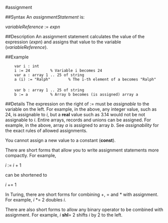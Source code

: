 
#assignment

##Syntax
An _assignmentStatement_ is:


_variableReference_ := _expn_



##Description
An assignment statement calculates the value of the expression (_expn_) and assigns that value to the variable (_variableReference_).


##Example


        var i : int
        i := 24         % Variable i becomes 24
        var a : array 1 .. 25 of string
        a (i) := "Ralph"        % The i-th element of a becomes "Ralph"
        
        var b : array 1 .. 25 of string
        b := a          % Array b becomes (is assigned) array a
##Details
The expression on the right of := must be _assignable_ to the variable on the left. For example, in the above, any integer value, such as 24, is assignable to _i_, but a **real** value such as 3.14 would not be not assignable to _i_. Entire arrays, records and unions can be assigned. For example, in the above, array _a_ is assigned to array _b_. See _assignability_ for the exact rules of allowed assignments.

You cannot assign a new value to a constant (**const**).

There are short forms that allow you to write assignment statements more compactly. For example,


_i_ := _i_ + 1


can be shortened to


_i_ += 1


In Turing, there are short forms for combining +, = and * with assignment. For example, _i_ *= 2 doubles _i_.

There are also short forms to allow any binary operator to be combined with assignment. For example, _i_ **shl**= 2 shifts _i_ by 2 to the left.

